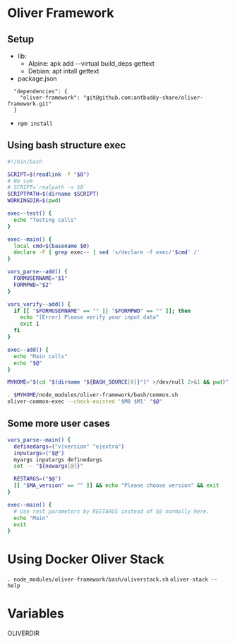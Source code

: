# Oliver Framework

## Setup

- lib:
  - Alpine: apk add --virtual build_deps gettext
  - Debian: apt intall gettext
- package.json

```
  "dependencies": {
    "oliver-framework": "git@github.com:antbuddy-share/oliver-framework.git"
  }
```

- `npm install`

## Using bash structure exec

```bash
#!/bin/bash

SCRIPT=$(readlink -f "$0")
# No sym
# SCRIPT=`realpath -s $0`
SCRIPTPATH=$(dirname $SCRIPT)
WORKINGDIR=$(pwd)

exec--test() {
  echo "Testing calls"
}

exec--main() {
  local cmd=$(basename $0)
  declare -F | grep exec-- | sed 's/declare -f exec/'$cmd' /'
}

vars_parse--add() {
  FORMUSERNAME="$1"
  FORMPWD="$2"
}

vars_verify--add() {
  if [[ "$FORMUSERNAME" == "" || "$FORMPWD" == "" ]]; then
    echo "[Error] Please verify your input data"
    exit 1
  fi
}

exec--add() {
  echo "Main calls"
  echo "$@"
}

MYHOME="$(cd "$(dirname "${BASH_SOURCE[0]}")" >/dev/null 2>&1 && pwd)"

. $MYHOME/node_modules/oliver-framework/bash/common.sh
oliver-common-exec --check-existed '$M0 $M1' "$@"
```

## Some more user cases

```bash
vars_parse--main() {
  definedargs=("v|version" "e|extra")
  inputargs=("$@")
  myargs inputargs definedargs
  set -- "${newargs[@]}"

  RESTARGS=("$@")
  [[ "$MA_version" == "" ]] && echo "Please choose version" && exit
}

exec--main() {
  # Use rest parameters by RESTARGS instead of $@ normally here.
  echo "Main"
  exit
}
```

# Using Docker Oliver Stack

`. node_modules/oliver-framework/bash/oliverstack.sh` `oliver-stack --help`

# Variables

OLIVERDIR
